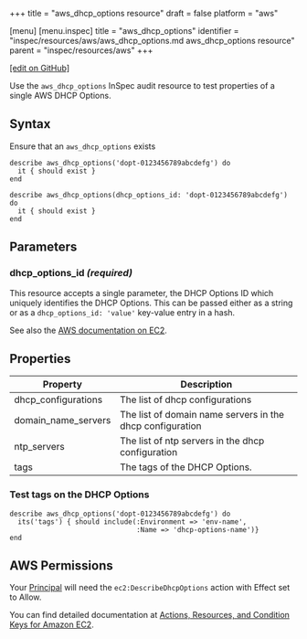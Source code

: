 +++
title = "aws_dhcp_options resource"
draft = false
platform = "aws"

[menu]
  [menu.inspec]
    title = "aws_dhcp_options"
    identifier = "inspec/resources/aws/aws_dhcp_options.md aws_dhcp_options resource"
    parent = "inspec/resources/aws"
+++

[\[edit on GitHub\]](https://github.com/inspec/inspec-aws/blob/master/docs/resources/aws_dhcp_options.md)

Use the `aws_dhcp_options` InSpec audit resource to test properties of a single AWS DHCP Options.

## Syntax

Ensure that an `aws_dhcp_options` exists

    describe aws_dhcp_options('dopt-0123456789abcdefg') do
      it { should exist }
    end

    describe aws_dhcp_options(dhcp_options_id: 'dopt-0123456789abcdefg') do
      it { should exist }
    end

## Parameters

### dhcp_options_id _(required)_

This resource accepts a single parameter, the DHCP Options ID which uniquely identifies the DHCP Options.
This can be passed either as a string or as a `dhcp_options_id: 'value'` key-value entry in a hash.

See also the [AWS documentation on EC2](https://docs.aws.amazon.com/AWSEC2/latest/APIReference/API_DescribeDhcpOptions.html).

## Properties

| Property            | Description                                               |
| ------------------- | --------------------------------------------------------- |
| dhcp_configurations | The list of dhcp configurations                           |
| domain_name_servers | The list of domain name servers in the dhcp configuration |
| ntp_servers         | The list of ntp servers in the dhcp configuration         |
| tags                | The tags of the DHCP Options.                             |

### Test tags on the DHCP Options

    describe aws_dhcp_options('dopt-0123456789abcdefg') do
      its('tags') { should include(:Environment => 'env-name',
                                   :Name => 'dhcp-options-name')}
    end

## AWS Permissions

Your [Principal](https://docs.aws.amazon.com/IAM/latest/UserGuide/intro-structure.html#intro-structure-principal) will need the `ec2:DescribeDhcpOptions` action with Effect set to Allow.

You can find detailed documentation at [Actions, Resources, and Condition Keys for Amazon EC2](https://docs.aws.amazon.com/IAM/latest/UserGuide/list_amazonec2.html).

